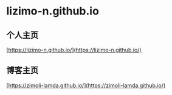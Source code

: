 # lizimo-n.github.io

## 个人主页

[https://lizimo-n.github.io/](https://lizimo-n.github.io/)

## 博客主页

[https://zimoli-lamda.github.io/](https://zimoli-lamda.github.io/)
